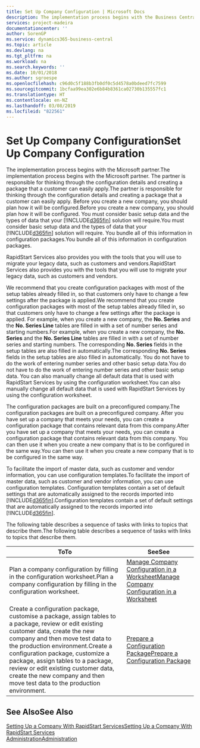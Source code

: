```yaml
---
title: Set Up Company Configuration | Microsoft Docs
description: The implementation process begins with the Business Central solution will require. You bundle all of this information into configuration packages.
services: project-madeira
documentationcenter: ''
author: SorenGP
ms.service: dynamics365-business-central
ms.topic: article
ms.devlang: na
ms.tgt_pltfrm: na
ms.workload: na
ms.search.keywords: ''
ms.date: 10/01/2018
ms.author: sgroespe
ms.openlocfilehash: c96d0c5f188b3fb0df0c5d4578a0bdeed7fc7599
ms.sourcegitcommit: 1bcfaa99ea302e6b84b8361ca02730b135557fc1
ms.translationtype: HT
ms.contentlocale: en-NZ
ms.lasthandoff: 03/08/2019
ms.locfileid: "822561"
---
```

# <a name="set-up-company-configuration"></a><span data-ttu-id="ccb83-104">Set Up Company Configuration</span><span class="sxs-lookup"><span data-stu-id="ccb83-104">Set Up Company Configuration</span></span>
<span data-ttu-id="ccb83-105">The implementation process begins with the Microsoft partner.</span><span class="sxs-lookup"><span data-stu-id="ccb83-105">The implementation process begins with the Microsoft partner.</span></span> <span data-ttu-id="ccb83-106">The partner is responsible for thinking through the configuration details and creating a package that a customer can easily apply.</span><span class="sxs-lookup"><span data-stu-id="ccb83-106">The partner is responsible for thinking through the configuration details and creating a package that a customer can easily apply.</span></span> <span data-ttu-id="ccb83-107">Before you create a new company, you should plan how it will be configured.</span><span class="sxs-lookup"><span data-stu-id="ccb83-107">Before you create a new company, you should plan how it will be configured.</span></span> <span data-ttu-id="ccb83-108">You must consider basic setup data and the types of data that your [!INCLUDE[d365fin](includes/d365fin_md.md)] solution will require.</span><span class="sxs-lookup"><span data-stu-id="ccb83-108">You must consider basic setup data and the types of data that your [!INCLUDE[d365fin](includes/d365fin_md.md)] solution will require.</span></span> <span data-ttu-id="ccb83-109">You bundle all of this information in configuration packages.</span><span class="sxs-lookup"><span data-stu-id="ccb83-109">You bundle all of this information in configuration packages.</span></span>

<span data-ttu-id="ccb83-110">RapidStart Services also provides you with the tools that you will use to migrate your legacy data, such as customers and vendors.</span><span class="sxs-lookup"><span data-stu-id="ccb83-110">RapidStart Services also provides you with the tools that you will use to migrate your legacy data, such as customers and vendors.</span></span>  

<span data-ttu-id="ccb83-111">We recommend that you create configuration packages with most of the setup tables already filled in, so that customers only have to change a few settings after the package is applied.</span><span class="sxs-lookup"><span data-stu-id="ccb83-111">We recommend that you create configuration packages with most of the setup tables already filled in, so that customers only have to change a few settings after the package is applied.</span></span> <span data-ttu-id="ccb83-112">For example, when you create a new company, the **No. Series** and the **No. Series Line** tables are filled in with a set of number series and starting numbers.</span><span class="sxs-lookup"><span data-stu-id="ccb83-112">For example, when you create a new company, the **No. Series** and the **No. Series Line** tables are filled in with a set of number series and starting numbers.</span></span> <span data-ttu-id="ccb83-113">The corresponding **No. Series** fields in the setup tables are also filled in automatically.</span><span class="sxs-lookup"><span data-stu-id="ccb83-113">The corresponding **No. Series** fields in the setup tables are also filled in automatically.</span></span> <span data-ttu-id="ccb83-114">You do not have to do the work of entering number series and other basic setup data.</span><span class="sxs-lookup"><span data-stu-id="ccb83-114">You do not have to do the work of entering number series and other basic setup data.</span></span> <span data-ttu-id="ccb83-115">You can also manually change all default data that is used with RapidStart Services by using the configuration worksheet.</span><span class="sxs-lookup"><span data-stu-id="ccb83-115">You can also manually change all default data that is used with RapidStart Services by using the configuration worksheet.</span></span>  

<span data-ttu-id="ccb83-116">The configuration packages are built on a preconfigured company.</span><span class="sxs-lookup"><span data-stu-id="ccb83-116">The configuration packages are built on a preconfigured company.</span></span> <span data-ttu-id="ccb83-117">After you have set up a company that meets your needs, you can create a configuration package that contains relevant data from this company.</span><span class="sxs-lookup"><span data-stu-id="ccb83-117">After you have set up a company that meets your needs, you can create a configuration package that contains relevant data from this company.</span></span> <span data-ttu-id="ccb83-118">You can then use it when you create a new company that is to be configured in the same way.</span><span class="sxs-lookup"><span data-stu-id="ccb83-118">You can then use it when you create a new company that is to be configured in the same way.</span></span>  

<span data-ttu-id="ccb83-119">To facilitate the import of master data, such as customer and vendor information, you can use configuration templates.</span><span class="sxs-lookup"><span data-stu-id="ccb83-119">To facilitate the import of master data, such as customer and vendor information, you can use configuration templates.</span></span> <span data-ttu-id="ccb83-120">Configuration templates contain a set of default settings that are automatically assigned to the records imported into [!INCLUDE[d365fin](includes/d365fin_md.md)].</span><span class="sxs-lookup"><span data-stu-id="ccb83-120">Configuration templates contain a set of default settings that are automatically assigned to the records imported into [!INCLUDE[d365fin](includes/d365fin_md.md)].</span></span>

<span data-ttu-id="ccb83-121">The following table describes a sequence of tasks with links to topics that describe them.</span><span class="sxs-lookup"><span data-stu-id="ccb83-121">The following table describes a sequence of tasks with links to topics that describe them.</span></span>

|<span data-ttu-id="ccb83-122">**To**</span><span class="sxs-lookup"><span data-stu-id="ccb83-122">**To**</span></span>|<span data-ttu-id="ccb83-123">**See**</span><span class="sxs-lookup"><span data-stu-id="ccb83-123">**See**</span></span>|  
|------------|-------------|  
|<span data-ttu-id="ccb83-124">Plan a company configuration by filling in the configuration worksheet.</span><span class="sxs-lookup"><span data-stu-id="ccb83-124">Plan a company configuration by filling in the configuration worksheet.</span></span>|[<span data-ttu-id="ccb83-125">Manage Company Configuration in a Worksheet</span><span class="sxs-lookup"><span data-stu-id="ccb83-125">Manage Company Configuration in a Worksheet</span></span>](admin-how-to-manage-company-configuration-in-a-worksheet.md)|  
|<span data-ttu-id="ccb83-126">Create a configuration package, customise a package, assign tables to a package, review or edit existing customer data, create the new company and then move test data to the production environment.</span><span class="sxs-lookup"><span data-stu-id="ccb83-126">Create a configuration package, customize a package, assign tables to a package, review or edit existing customer data, create the new company and then move test data to the production environment.</span></span>|[<span data-ttu-id="ccb83-127">Prepare a Configuration Package</span><span class="sxs-lookup"><span data-stu-id="ccb83-127">Prepare a Configuration Package</span></span>](admin-how-to-prepare-a-configuration-package.md)| 

## <a name="see-also"></a><span data-ttu-id="ccb83-128">See Also</span><span class="sxs-lookup"><span data-stu-id="ccb83-128">See Also</span></span>  
[<span data-ttu-id="ccb83-129">Setting Up a Company With RapidStart Services</span><span class="sxs-lookup"><span data-stu-id="ccb83-129">Setting Up a Company With RapidStart Services</span></span>](admin-set-up-a-company-with-rapidstart.md)  
[<span data-ttu-id="ccb83-130">Administration</span><span class="sxs-lookup"><span data-stu-id="ccb83-130">Administration</span></span>](admin-setup-and-administration.md)
